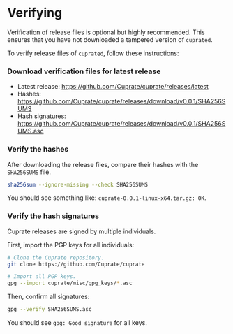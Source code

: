 # Verifying
Verification of release files is optional but highly recommended. This ensures that you have not downloaded a tampered version of `cuprated`.

To verify release files of `cuprated`, follow these instructions:

<!--
TODO:
add some pictures, make this process easier to understand in
general e.g. similar to bitcoin/monero's verify section.
-->

### Download verification files for latest release
- Latest release: <https://github.com/Cuprate/cuprate/releases/latest>
- Hashes: <https://github.com/Cuprate/cuprate/releases/download/v0.0.1/SHA256SUMS>
- Hash signatures: <https://github.com/Cuprate/cuprate/releases/download/v0.0.1/SHA256SUMS.asc>

### Verify the hashes
After downloading the release files, compare their hashes with the `SHA256SUMS` file.

```bash
sha256sum --ignore-missing --check SHA256SUMS
```

You should see something like: `cuprate-0.0.1-linux-x64.tar.gz: OK`.

### Verify the hash signatures
Cuprate releases are signed by multiple individuals.

First, import the PGP keys for all individuals:
```bash
# Clone the Cuprate repository.
git clone https://github.com/Cuprate/cuprate

# Import all PGP keys.
gpg --import cuprate/misc/gpg_keys/*.asc
```

Then, confirm all signatures:
```bash
gpg --verify SHA256SUMS.asc
```

You should see `gpg: Good signature` for all keys.
